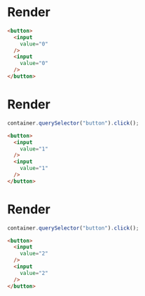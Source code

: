 # Render
```html
<button>
  <input
    value="0"
  />
  <input
    value="0"
  />
</button>
```


# Render
```js
container.querySelector("button").click();
```
```html
<button>
  <input
    value="1"
  />
  <input
    value="1"
  />
</button>
```


# Render
```js
container.querySelector("button").click();
```
```html
<button>
  <input
    value="2"
  />
  <input
    value="2"
  />
</button>
```
